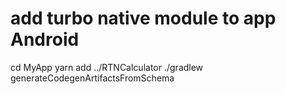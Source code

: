 # add turbo native module to app Android
cd MyApp
yarn add ../RTNCalculator
./gradlew generateCodegenArtifactsFromSchema
